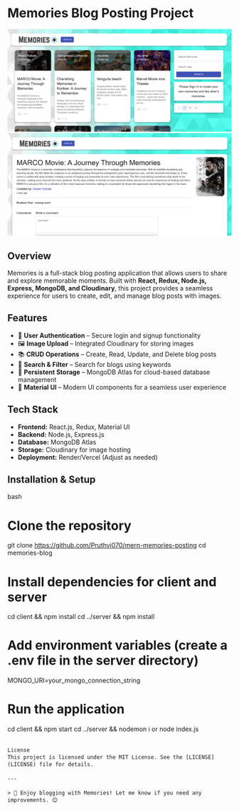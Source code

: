 # Memories Blog Posting Project
![Screenshot](Screenshot%202025-02-14%20110138.png)
![Screenshot](Screenshot%202025-02-14%20110248.png)

## Overview
Memories is a full-stack blog posting application that allows users to share and explore memorable moments. Built with **React, Redux, Node.js, Express, MongoDB, and Cloudinary**, this project provides a seamless experience for users to create, edit, and manage blog posts with images.

## Features
- 📝 **User Authentication** – Secure login and signup functionality
- 🖼 **Image Upload** – Integrated Cloudinary for storing images
- 📚 **CRUD Operations** – Create, Read, Update, and Delete blog posts
- 🔎 **Search & Filter** – Search for blogs using keywords
- 💾 **Persistent Storage** – MongoDB Atlas for cloud-based database management
- 🎨 **Material UI** – Modern UI components for a seamless user experience

## Tech Stack
- **Frontend:** React.js, Redux, Material UI
- **Backend:** Node.js, Express.js
- **Database:** MongoDB Atlas
- **Storage:** Cloudinary for image hosting
- **Deployment:** Render/Vercel (Adjust as needed)

## Installation & Setup
bash
# Clone the repository
git clone https://github.com/Pruthvi070/mern-memories-posting
cd memories-blog

# Install dependencies for client and server
cd client && npm install
cd ../server && npm install

# Add environment variables (create a .env file in the server directory)
MONGO_URI=your_mongo_connection_string


# Run the application
cd client && npm start
cd ../server && nodemon i or node index.js
```

License
This project is licensed under the MIT License. See the [LICENSE](LICENSE) file for details.

---

> 🚀 Enjoy blogging with Memories! Let me know if you need any improvements. 😊
